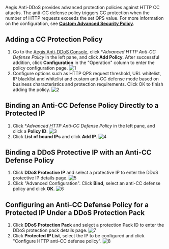 ﻿
Aegis Anti-DDoS provides advanced protection policies against HTTP CC attacks. The anti-CC defense policy triggers CC protection when the number of HTTP requests exceeds the set QPS value. For more information on the configuration, see [**Custom Advanced Security Policy**](https://intl.cloud.tencent.com/document/product/685/18800#.E8.87.AA.E5.AE.9A.E4.B9.89.E5.AE.89.E5.85.A8.E7.AD.96.E7.95.A5).

## Adding a CC Protection Policy
1. Go to the [Aegis Anti-DDoS Console](https://console.cloud.tencent.com/gamesec), click **Advanced HTTP Anti-CC Defense Policy* in the left pane, and click **Add Policy**. After successful addition, click **Configuration** in the "Operation" column to enter the policy configuration page.
![1](https://i.imgur.com/yDiQsHG.png)
2. Configure options such as HTTP QPS request threshold, URL whitelist, IP blacklist and whitelist and custom anti-CC defense mode based on business characteristics and protection requirements. Click OK to finish adding the policy.
![2](https://i.imgur.com/mfY0Xyt.png)

## Binding an Anti-CC Defense Policy Directly to a Protected IP
1. Click **Advanced HTTP Anti-CC Defense Policy* in the left pane, and click a **Policy ID**.
![3](https://i.imgur.com/VYBlSMr.png)
2. Click **List of bound IPs** and click **Add IP**.
![4](https://i.imgur.com/Nj10vJm.png)

## Binding a DDoS Protective IP with an Anti-CC Defense Policy
1. Click **DDoS Protective IP** and select a protective IP to enter the DDoS protective IP details page.
![5](https://i.imgur.com/pAeeKuk.png)
2. Click "Advanced Configuration". Click **Bind**, select an anti-CC defense policy and click **OK**.
![6](https://i.imgur.com/i37QogR.png)

## Configuring an Anti-CC Defense Policy for a Protected IP Under a DDoS Protection Pack
1. Click **DDoS Protection Pack** and select a protection Pack ID to enter the DDoS protection pack details page.
![7](https://i.imgur.com/ME4OtML.png)
2. Click **Protected IP List**, select the IP to be configured and click "Configure HTTP anti-CC defense policy".
![8](https://main.qcloudimg.com/raw/8913f39b80a97f0edb55fc90795232f9.png)

